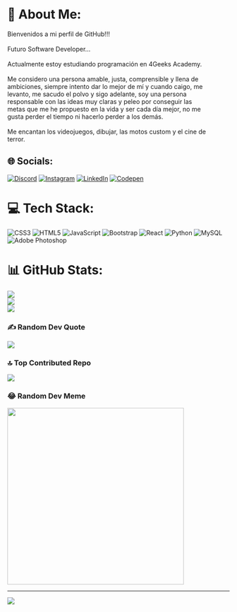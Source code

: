 # 💫 About Me:
Bienvenidos a mi perfil de GitHub!!!<br><br>Futuro Software Developer...<br><br>Actualmente estoy estudiando programación en 4Geeks Academy.<br><br>Me considero una persona amable, justa, comprensible y llena de <br>ambiciones, siempre intento dar lo mejor de mí y cuando caigo, me <br>levanto, me sacudo el polvo y sigo adelante, soy una persona <br>responsable con las ideas muy claras y peleo por conseguir las <br>metas que me he propuesto en la vida y ser cada día mejor, no me <br>gusta perder el tiempo ni hacerlo perder a los demás.<br><br>Me encantan los videojuegos, dibujar, las motos custom y el cine de <br>terror.


## 🌐 Socials:
[![Discord](https://img.shields.io/badge/Discord-%237289DA.svg?logo=discord&logoColor=white)](https://discord.gg/zibilyn) [![Instagram](https://img.shields.io/badge/Instagram-%23E4405F.svg?logo=Instagram&logoColor=white)](https://instagram.com/elm_paint) [![LinkedIn](https://img.shields.io/badge/LinkedIn-%230077B5.svg?logo=linkedin&logoColor=white)](https://www.linkedin.com/in/emmanuel-lucena-montalvo-21175b254/) [![Codepen](https://img.shields.io/badge/Codepen-000000?style=for-the-badge&logo=codepen&logoColor=white)](https://codepen.io/@EmmanuelLM87) 

# 💻 Tech Stack:
![CSS3](https://img.shields.io/badge/css3-%231572B6.svg?style=for-the-badge&logo=css3&logoColor=white) ![HTML5](https://img.shields.io/badge/html5-%23E34F26.svg?style=for-the-badge&logo=html5&logoColor=white) ![JavaScript](https://img.shields.io/badge/javascript-%23323330.svg?style=for-the-badge&logo=javascript&logoColor=%23F7DF1E) ![Bootstrap](https://img.shields.io/badge/bootstrap-%23563D7C.svg?style=for-the-badge&logo=bootstrap&logoColor=white) ![React](https://img.shields.io/badge/react-%2320232a.svg?style=for-the-badge&logo=react&logoColor=%2361DAFB) ![Python](https://img.shields.io/badge/python-3670A0?style=for-the-badge&logo=python&logoColor=ffdd54) ![MySQL](https://img.shields.io/badge/mysql-%2300f.svg?style=for-the-badge&logo=mysql&logoColor=white) ![Adobe Photoshop](https://img.shields.io/badge/adobephotoshop-%2331A8FF.svg?style=for-the-badge&logo=adobephotoshop&logoColor=white)
# 📊 GitHub Stats:
![](https://github-readme-stats.vercel.app/api?username=EmmanuelLM87&theme=blue-green&hide_border=true&include_all_commits=false&count_private=false)<br/>
![](https://github-readme-streak-stats.herokuapp.com/?user=EmmanuelLM87&theme=blue-green&hide_border=true)<br/>
![](https://github-readme-stats.vercel.app/api/top-langs/?username=EmmanuelLM87&theme=blue-green&hide_border=true&include_all_commits=false&count_private=false&layout=compact)

### ✍️ Random Dev Quote
![](https://quotes-github-readme.vercel.app/api?type=horizontal&theme=dark)

### 🔝 Top Contributed Repo
![](https://github-contributor-stats.vercel.app/api?username=EmmanuelLM87&limit=5&theme=tokyonight&combine_all_yearly_contributions=true)

### 😂 Random Dev Meme
<img src='https://randommeme-five.vercel.app/' style="height: 400px;"/>

---
[![](https://visitcount.itsvg.in/api?id=EmmanuelLM87&icon=1&color=9)](https://visitcount.itsvg.in)

<!-- Proudly created with GPRM ( https://gprm.itsvg.in ) -->

